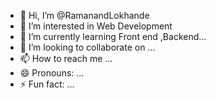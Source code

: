- 👋 Hi, I’m @RamanandLokhande
- 👀 I’m interested in Web Development
- 🌱 I’m currently learning Front end ,Backend...
- 💞️ I’m looking to collaborate on ...
- 📫 How to reach me ...
- 😄 Pronouns: ...
- ⚡ Fun fact: ...

<!---
RamanandLokhande/RamanandLokhande is a ✨ special ✨ repository because its `README.md` (this file) appears on your GitHub profile.
You can click the Preview link to take a look at your changes.
--->
